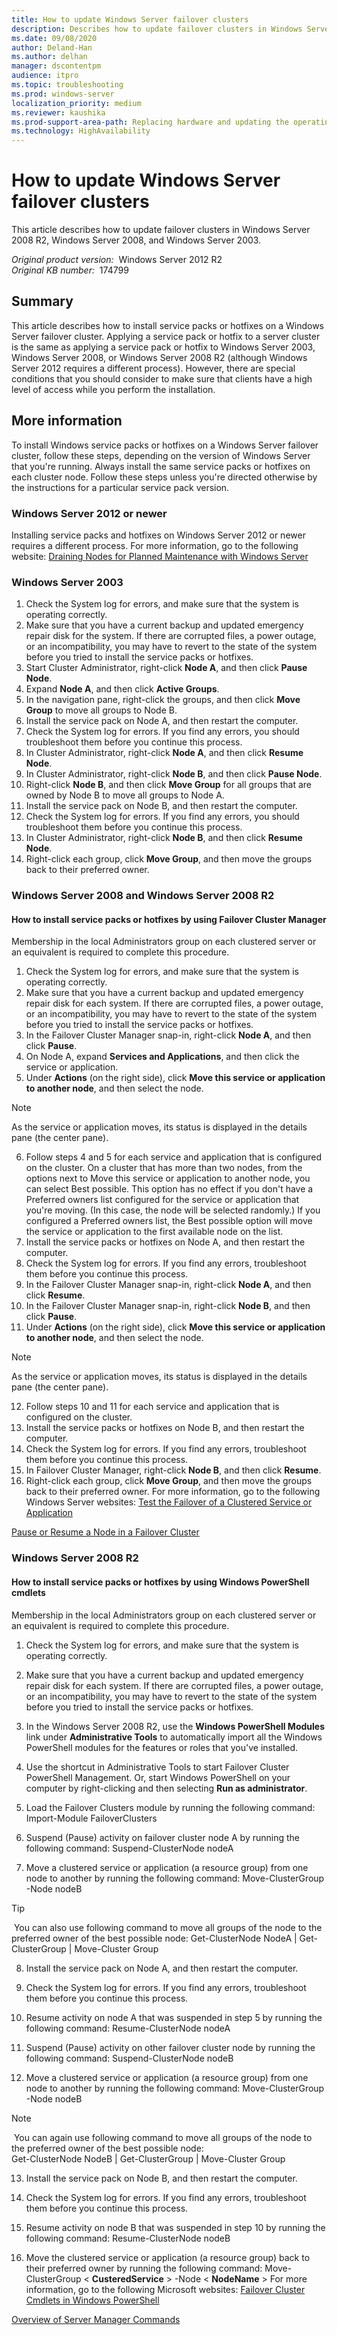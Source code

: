 ```yaml
---
title: How to update Windows Server failover clusters
description: Describes how to update failover clusters in Windows Server 2008 R2, Windows Server 2008, and Windows Server 2003.
ms.date: 09/08/2020
author: Deland-Han
ms.author: delhan
manager: dscontentpm
audience: itpro
ms.topic: troubleshooting
ms.prod: windows-server
localization_priority: medium
ms.reviewer: kaushika
ms.prod-support-area-path: Replacing hardware and updating the operating system
ms.technology: HighAvailability
---
```

# How to update Windows Server failover clusters

This article describes how to update failover clusters in Windows Server 2008 R2, Windows Server 2008, and Windows Server 2003.

_Original product version:_ &nbsp;Windows Server 2012 R2  
_Original KB number:_ &nbsp;174799

## Summary

This article describes how to install service packs or hotfixes on a Windows Server failover cluster. Applying a service pack or hotfix to a server cluster is the same as applying a service pack or hotfix to Windows Server 2003, Windows Server 2008, or Windows Server 2008 R2 (although Windows Server 2012 requires a different process). However, there are special conditions that you should consider to make sure that clients have a high level of access while you perform the installation. 

## More information

To install Windows service packs or hotfixes on a Windows Server failover cluster, follow these steps, depending on the version of Windows Server that you're running. Always install the same service packs or hotfixes on each cluster node. Follow these steps unless you're directed otherwise by the instructions for a particular service pack version.

### Windows Server 2012 or newer

Installing service packs and hotfixes on Windows Server 2012 or newer requires a different process. For more information, go to the following website:
 [Draining Nodes for Planned Maintenance with Windows Server](https://techcommunity.microsoft.com/t5/failover-clustering/draining-nodes-for-planned-maintenance-with-windows-server-2012/ba-p/371713) 

### Windows Server 2003


1. Check the System log for errors, and make sure that the system is operating correctly.
2. Make sure that you have a current backup and updated emergency repair disk for the system. If there are corrupted files, a power outage, or an incompatibility, you may have to revert to the state of the system before you tried to install the service packs or hotfixes.
3. Start Cluster Administrator, right-click **Node A**, and then click **Pause Node**.
4. Expand **Node A**, and then click **Active Groups**.
5. In the navigation pane, right-click the groups, and then click **Move Group** to move all groups to Node B.
6. Install the service pack on Node A, and then restart the computer.
7. Check the System log for errors. If you find any errors, you should troubleshoot them before you continue this process.
8. In Cluster Administrator, right-click **Node A**, and then click **Resume Node**.
9. In Cluster Administrator, right-click **Node B**, and then click **Pause Node**.
10. Right-click **Node B**, and then click **Move Group** for all groups that are owned by Node B to move all groups to Node A.
11. Install the service pack on Node B, and then restart the computer.
12. Check the System log for errors. If you find any errors, you should troubleshoot them before you continue this process.
13. In Cluster Administrator, right-click **Node B**, and then click **Resume Node**.
14. Right-click each group, click **Move Group**, and then move the groups back to their preferred owner.

### Windows Server 2008 and Windows Server 2008 R2

#### How to install service packs or hotfixes by using Failover Cluster Manager

Membership in the local Administrators group on each clustered server or an equivalent is required to complete this procedure.
1. Check the System log for errors, and make sure that the system is operating correctly.
2. Make sure that you have a current backup and updated emergency repair disk for each system. If there are corrupted files, a power outage, or an incompatibility, you may have to revert to the state of the system before you tried to install the service packs or hotfixes.
3. In the Failover Cluster Manager snap-in, right-click **Node A**, and then click **Pause**.
4. On Node A, expand **Services and Applications**, and then click the service or application.
5. Under **Actions** (on the right side), click **Move this service or application to another node**, and then select the node.

> [!NOTE]
> As the service or application moves, its status is displayed in the details pane (the center pane).
6. Follow steps 4 and 5 for each service and application that is configured on the cluster. On a cluster that has more than two nodes, from the options next to Move this service or application to another node, you can select Best possible. This option has no effect if you don't have a Preferred owners list configured for the service or application that you're moving. (In this case, the node will be selected randomly.) If you configured a Preferred owners list, the Best possible option will move the service or application to the first available node on the list.
7. Install the service packs or hotfixes on Node A, and then restart the computer.
8. Check the System log for errors. If you find any errors, troubleshoot them before you continue this process.
9. In the Failover Cluster Manager snap-in, right-click **Node A**, and then click **Resume**.
10. In the Failover Cluster Manager snap-in, right-click **Node B**, and then click **Pause**.
11. Under **Actions** (on the right side), click **Move this service or application to another node**, and then select the node.

> [!NOTE]
> As the service or application moves, its status is displayed in the details pane (the center pane).
12. Follow steps 10 and 11 for each service and application that is configured on the cluster.
13. Install the service packs or hotfixes on Node B, and then restart the computer.
14. Check the System log for errors. If you find any errors, troubleshoot them before you continue this process.
15. In Failover Cluster Manager, right-click **Node B**, and then click **Resume**.
16. Right-click each group, click **Move Group**, and then move the groups back to their preferred owner. For more information, go to the following Windows Server websites: [Test the Failover of a Clustered Service or Application](https://technet.microsoft.com/library/cc754577.aspx) 

[Pause or Resume a Node in a Failover Cluster](https://technet.microsoft.com/library/cc731291.aspx) 

### Windows Server 2008 R2

#### How to install service packs or hotfixes by using Windows PowerShell cmdlets

Membership in the local Administrators group on each clustered server or an equivalent is required to complete this procedure.
1. Check the System log for errors, and make sure that the system is operating correctly.
2. Make sure that you have a current backup and updated emergency repair disk for each system. If there are corrupted files, a power outage, or an incompatibility, you may have to revert to the state of the system before you tried to install the service packs or hotfixes.
3. In the Windows Server 2008 R2, use the **Windows PowerShell Modules** link under **Administrative Tools** to automatically import all the Windows PowerShell modules for the features or roles that you've installed.
4. Use the shortcut in Administrative Tools to start Failover Cluster PowerShell Management. Or, start Windows PowerShell on your computer by right-clicking and then selecting **Run as administrator**.
5. Load the Failover Clusters module by running the following command: Import-Module FailoverClusters 

6. Suspend (Pause) activity on failover cluster node A by running the following command: Suspend-ClusterNode nodeA 

7. Move a clustered service or application (a resource group) from one node to another by running the following command: Move-ClusterGroup <clustered service> -Node nodeB 

> [!TIP]
>  You can also use following command to move all groups of the node to the preferred owner of the best possible node: Get-ClusterNode NodeA | Get-ClusterGroup | Move-Cluster Group 

8. Install the service pack on Node A, and then restart the computer.
9. Check the System log for errors. If you find any errors, troubleshoot them before you continue this process.
10. Resume activity on node A that was suspended in step 5 by running the following command: Resume-ClusterNode nodeA 

11. Suspend (Pause) activity on other failover cluster node by running the following command: Suspend-ClusterNode nodeB 

12. Move a clustered service or application (a resource group) from one node to another by running the following command: Move-ClusterGroup <clustered service> -Node nodeB 

> [!NOTE]
>  You can again use following command to move all groups of the node to the preferred owner of the best possible node:  
 Get-ClusterNode NodeB | Get-ClusterGroup | Move-Cluster Group 

13. Install the service pack on Node B, and then restart the computer.
14. Check the System log for errors. If you find any errors, troubleshoot them before you continue this process.
15. Resume activity on node B that was suspended in step 10 by running the following command: Resume-ClusterNode nodeB 

16. Move the clustered service or application (a resource group) back to their preferred owner by running the following command: Move-ClusterGroup < **CusteredService** > -Node < **NodeName** > 
For more information, go to the following Microsoft websites: [Failover Cluster Cmdlets in Windows PowerShell](https://technet.microsoft.com/library/ee461009.aspx) 

[Overview of Server Manager Commands](https://technet.microsoft.com/library/cc732757.aspx)
